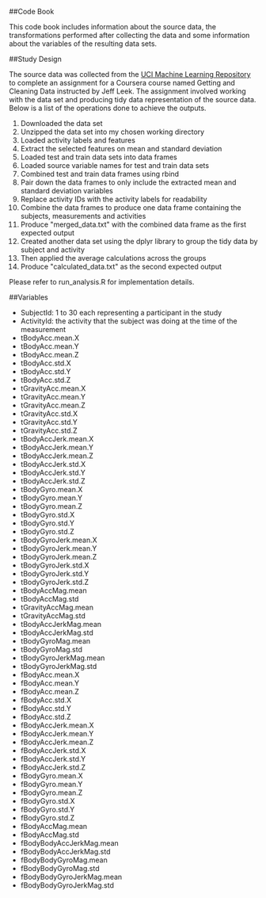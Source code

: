 ##Code Book

This code book includes information about the source data, the transformations performed after collecting the data and some information about the variables of the resulting data sets.

##Study Design

The source data was collected from the [UCI Machine Learning Repository](http://archive.ics.uci.edu/ml/datasets/Human+Activity+Recognition+Using+Smartphones) to complete an assignment for a Coursera course named Getting and Cleaning Data instructed by Jeff Leek. The assignment involved working with the data set and producing tidy data representation of the source data. Below is a list of the operations done to achieve the outputs.

1. Downloaded the data set
2. Unzipped the data set into my chosen working directory
3. Loaded activity labels and features
4. Extract the selected features on mean and standard deviation
5. Loaded test and train data sets into data frames
6. Loaded source variable names for test and train data sets
7. Combined test and train data frames using rbind
8. Pair down the data frames to only include the extracted mean and standard deviation variables
9. Replace activity IDs with the activity labels for readability
10. Combine the data frames to produce one data frame containing the subjects, measurements and activities
11. Produce "merged_data.txt" with the combined data frame as the first expected output
12. Created another data set using the dplyr library to group the tidy data by subject and activity
13. Then applied the average calculations across the groups
14. Produce "calculated_data.txt" as the second expected output
 
Please refer to run_analysis.R for implementation details.

##Variables

* SubjectId: 1 to 30 each representing a participant in the study
* ActivityId: the activity that the subject was doing at the time of the measurement
* tBodyAcc.mean.X           
* tBodyAcc.mean.Y         
* tBodyAcc.mean.Z           
* tBodyAcc.std.X          
* tBodyAcc.std.Y           
* tBodyAcc.std.Z           
* tGravityAcc.mean.X        
* tGravityAcc.mean.Y   
* tGravityAcc.mean.Z       
* tGravityAcc.std.X        
* tGravityAcc.std.Y        
* tGravityAcc.std.Z        
* tBodyAccJerk.mean.X      
* tBodyAccJerk.mean.Y   
* tBodyAccJerk.mean.Z       
* tBodyAccJerk.std.X    
* tBodyAccJerk.std.Y       
* tBodyAccJerk.std.Z    
* tBodyGyro.mean.X        
* tBodyGyro.mean.Y       
* tBodyGyro.mean.Z        
* tBodyGyro.std.X        
* tBodyGyro.std.Y        
* tBodyGyro.std.Z       
* tBodyGyroJerk.mean.X      
* tBodyGyroJerk.mean.Y    
* tBodyGyroJerk.mean.Z    
* tBodyGyroJerk.std.X     
* tBodyGyroJerk.std.Y      
* tBodyGyroJerk.std.Z     
* tBodyAccMag.mean          
* tBodyAccMag.std          
* tGravityAccMag.mean
* tGravityAccMag.std      
* tBodyAccJerkMag.mean
* tBodyAccJerkMag.std      
* tBodyGyroMag.mean
* tBodyGyroMag.std
* tBodyGyroJerkMag.mean    
* tBodyGyroJerkMag.std    
* fBodyAcc.mean.X           
* fBodyAcc.mean.Y         
* fBodyAcc.mean.Z           
* fBodyAcc.std.X           
* fBodyAcc.std.Y            
* fBodyAcc.std.Z           
* fBodyAccJerk.mean.X       
* fBodyAccJerk.mean.Y      
* fBodyAccJerk.mean.Z      
* fBodyAccJerk.std.X       
* fBodyAccJerk.std.Y       
* fBodyAccJerk.std.Z       
* fBodyGyro.mean.X
* fBodyGyro.mean.Y        
* fBodyGyro.mean.Z
* fBodyGyro.std.X          
* fBodyGyro.std.Y           
* fBodyGyro.std.Z          
* fBodyAccMag.mean          
* fBodyAccMag.std         
* fBodyBodyAccJerkMag.mean
* fBodyBodyAccJerkMag.std  
* fBodyBodyGyroMag.mean    
* fBodyBodyGyroMag.std     
* fBodyBodyGyroJerkMag.mean
* fBodyBodyGyroJerkMag.std



